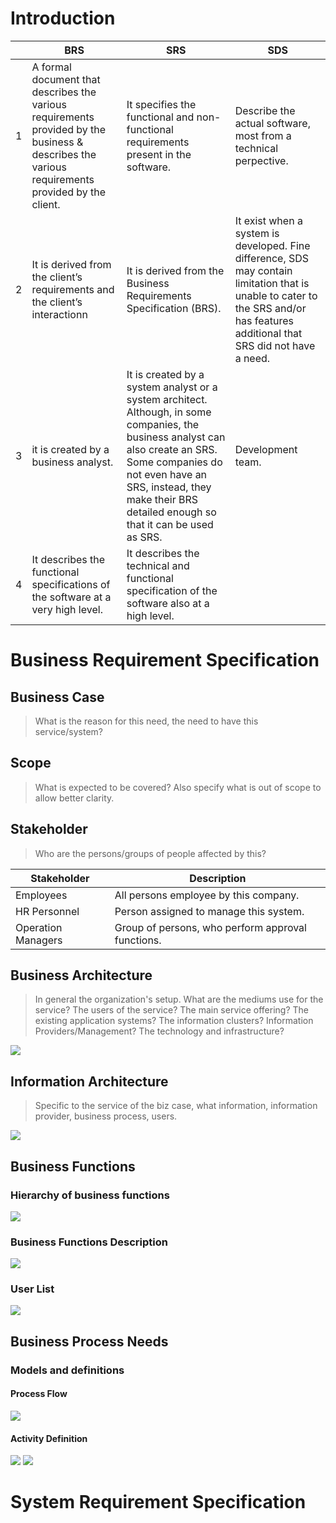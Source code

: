 # Introduction
 ||BRS|SRS|SDS|
|-|---|---|----|
|1| A formal document that describes the various requirements provided by the business & describes the various requirements provided by the client.|	It specifies the functional and non-functional requirements present in the software. | Describe the actual software, most from a technical perpective.|
2|It is derived from the client’s requirements and the client’s interactionn | It is derived from the Business Requirements Specification (BRS).| It exist when a system is developed. Fine difference, SDS may contain limitation that is unable to cater to the SRS and/or has features additional that SRS did not have a need.| 
|3|	it is created by a business analyst.|It is created by a system analyst or a system architect. Although, in some companies, the business analyst can also create an SRS. Some companies do not even have an SRS, instead, they make their BRS detailed enough so that it can be used as SRS.|Development team.|
|4|	It describes the functional specifications of the software at a very high level.|It describes the technical and functional specification of the software also at a high level.|

# Business Requirement Specification
## Business Case

> What is the reason for this need, the need to have this service/system?

## Scope

> What is expected to be covered? Also specify what is out of scope to allow better clarity.

## Stakeholder

> Who are the persons/groups of people affected by this?

| Stakeholder | Description |
| -------- | ------- |
| Employees  | All persons employee by this company. |
| HR Personnel | Person assigned to manage this system. |
| Operation Managers    | Group of persons, who perform approval functions.|  |

## Business Architecture

> In general the organization's setup. What are the mediums use for the service? The users of the service? The main service offering? The existing application systems? The information clusters? Information Providers/Management? The technology and infrastructure?

![](./image1.png)

## Information Architecture

> Specific to the service of the biz case, what information, information provider, business process, users.

![](./image2.png)

## Business Functions

### Hierarchy of business functions

![](./image3.png)

### Business Functions Description

![](./image5.png)

### User List

![](./image6.png)

## Business Process Needs

### Models and definitions

#### Process Flow

![](./image7.png)

#### Activity Definition

![](./image8.png)
![](./image9.png)

# System Requirement Specification
